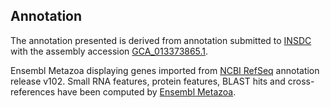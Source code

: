 **Annotation**
----------

The annotation presented is derived from annotation submitted to
[INSDC](http://www.insdc.org) with the assembly accession [GCA_013373865.1](http://www.ebi.ac.uk/ena/data/view/GCA_013373865.1).

Ensembl Metazoa displaying genes imported from [NCBI RefSeq](https://www.ncbi.nlm.nih.gov/genome/annotation_euk/Monomorium_pharaonis/102) annotation release v102.
Small RNA features, protein features, BLAST hits and cross-references have been
computed by [Ensembl Metazoa](https://metazoa.ensembl.org/info/genome/annotation/index.html).
